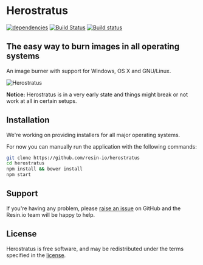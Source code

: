 Herostratus
===========

[![dependencies](https://david-dm.org/resin-io/herostratus.png)](https://david-dm.org/resin-io/herostratus.png)
[![Build Status](https://travis-ci.org/resin-io/herostratus.svg)](https://travis-ci.org/resin-io/herostratus)
[![Build status](https://ci.appveyor.com/api/projects/status/jb66mkw45ypqvddg/branch/master?svg=true)](https://ci.appveyor.com/project/resin-io/herostratus/branch/master)

The easy way to burn images in all operating systems
----------------------------------------------------

An image burner with support for Windows, OS X and GNU/Linux.

![Herostratus](https://raw.githubusercontent.com/resin-io/herostratus/master/screenshot.png)

**Notice:** Herostratus is in a very early state and things might break or not work at all in certain setups.

Installation
------------

We're working on providing installers for all major operating systems.

For now you can manually run the application with the following commands:

```sh
git clone https://github.com/resin-io/herostratus
cd herostratus
npm install && bower install
npm start
```

Support
-------

If you're having any problem, please [raise an issue](https://github.com/resin-io/herostratus/issues/new) on GitHub and the Resin.io team will be happy to help.

License
-------

Herostratus is free software, and may be redistributed under the terms specified in the [license](https://github.com/resin-io/herostratus/blob/master/LICENSE).
